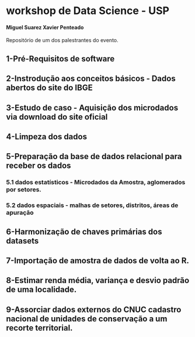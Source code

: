 # workshop de Data Science - USP
#### Miguel Suarez Xavier Penteado

Repositório de um dos palestrantes do evento.

## 1-Pré-Requisitos de software
## 2-Instrodução aos conceitos básicos - Dados abertos do site do IBGE
## 3-Estudo de caso - Aquisição dos microdados via download do site oficial
## 4-Limpeza dos dados
## 5-Preparação da base de dados relacional para receber os dados
### 5.1 dados estatísticos - Microdados da Amostra, aglomerados por setores.
### 5.2 dados espaciais    - malhas de setores, distritos, áreas de apuração
## 6-Harmonização de chaves primárias dos datasets
## 7-Importação de amostra de dados de volta ao R.
## 8-Estimar renda média, variança e desvio padrão de uma localidade.
## 9-Assorciar dados externos do CNUC cadastro nacional de unidades de conservação a um recorte territorial.
